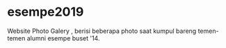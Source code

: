 # esempe2019
Website Photo Galery , berisi beberapa photo saat kumpul bareng temen-temen alumni esempe buset '14.
